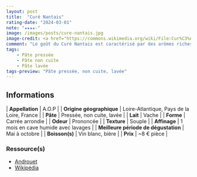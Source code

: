 ```yaml
---
layout: post
title:  "Curé Nantais"
rating-date: "2024-03-01"
note: "★★★★☆"
image: /images/posts/cure-nantais.jpg
image-credit: <a href="https://commons.wikimedia.org/wiki/File:Cur%C3%A9_nantais.JPG">Rehtse</a>, <a href="https://creativecommons.org/licenses/by-sa/4.0">CC BY-SA 4.0</a>, via Wikimedia Commons
comment: "Le goût du Curé Nantais est caractérisé par des arômes riches et prononcés grâce à sa croute lavée. On retrouve des notes crémeuses et parfois légèrement salées. Il est à la fois très bon froid mais aussi chaud dans un burger ou encore pendant une raclette. Succès garanti !"
tags:
    - Pâte pressée
    - Pâte non cuite
    - Pâte lavée
tags-preview: "Pâte pressée, non cuite, lavée"
---
```


## Informations

| **Appellation** | A.O.P |
| **Origine géographique** | Loire-Atlantique, Pays de la Loire, France |
| **Pâte** | Pressée, non cuite, lavée |
| **Lait** | Vache |
| **Forme** | Carrée arrondie |
| **Odeur** | Prononcée |
| **Texture** | Souple |
| **Affinage** | 1 mois en cave humide avec lavages |
| **Meilleure période de dégustation** | Mai à octobre |
| **Boisson(s)** | Vin blanc, bière |
| **Prix** | ~8 € pièce |

### Ressource(s)
* [Androuet](https://androuet.com/Cur%C3%A9-Nantais-110.html)
* [Wikipédia](https://fr.wikipedia.org/wiki/Le_Cur%C3%A9_Nantais)